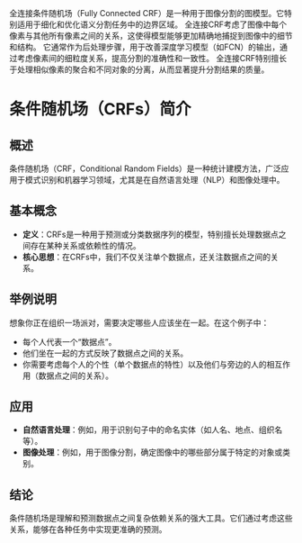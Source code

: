 全连接条件随机场（Fully Connected CRF）是一种用于图像分割的图模型。它特别适用于细化和优化语义分割任务中的边界区域。
全连接CRF考虑了图像中每个像素与其他所有像素之间的关系，这使得模型能够更加精确地捕捉到图像中的细节和结构。
它通常作为后处理步骤，用于改善深度学习模型（如FCN）的输出，通过考虑像素间的细粒度关系，提高分割的准确性和一致性。
全连接CRF特别擅长于处理相似像素的聚合和不同对象的分离，从而显著提升分割结果的质量。

# 条件随机场（CRFs）简介

## 概述

条件随机场（CRF，Conditional Random Fields）是一种统计建模方法，广泛应用于模式识别和机器学习领域，尤其是在自然语言处理（NLP）和图像处理中。

## 基本概念

- **定义**：CRFs是一种用于预测或分类数据序列的模型，特别擅长处理数据点之间存在某种关系或依赖性的情况。
- **核心思想**：在CRFs中，我们不仅关注单个数据点，还关注数据点之间的关系。

## 举例说明

想象你正在组织一场派对，需要决定哪些人应该坐在一起。在这个例子中：
- 每个人代表一个“数据点”。
- 他们坐在一起的方式反映了数据点之间的关系。
- 你需要考虑每个人的个性（单个数据点的特性）以及他们与旁边的人的相互作用（数据点之间的关系）。

## 应用

- **自然语言处理**：例如，用于识别句子中的命名实体（如人名、地点、组织名等）。
- **图像处理**：例如，用于图像分割，确定图像中的哪些部分属于特定的对象或类别。

## 结论

条件随机场是理解和预测数据点之间复杂依赖关系的强大工具。它们通过考虑这些关系，能够在各种任务中实现更准确的预测。
